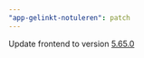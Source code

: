 ```yaml
---
"app-gelinkt-notuleren": patch
---
```


Update frontend to version [5.65.0](https://github.com/lblod/frontend-gelinkt-notuleren/releases/tag/v5.65.0)
